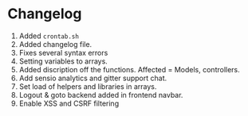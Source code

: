 Changelog
====================

1. Added `crontab.sh`
2. Added changelog file.
3. Fixes several syntax errors
4. Setting variables to arrays.
5. Added discription off the functions. Affected = Models, controllers.
6. Add sensio analytics and gitter support chat.
7. Set load of helpers and libraries in arrays.
8. Logout & goto backend added in frontend navbar.
9. Enable XSS and CSRF filtering
